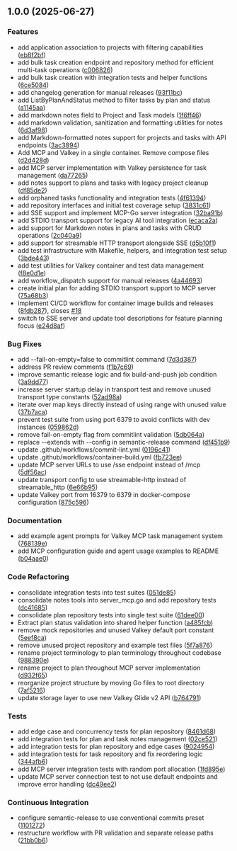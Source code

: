 ## 1.0.0 (2025-06-27)

### Features

* add application association to projects with filtering capabilities ([eb8f2bf](https://github.com/jbrinkman/valkey-ai-tasks/commit/eb8f2bf350a4cdf36f168a7a6976f14da847f1eb))
* add bulk task creation endpoint and repository method for efficient multi-task operations ([c006826](https://github.com/jbrinkman/valkey-ai-tasks/commit/c0068263211896a497ea6c2854e78c5d9c8e3379))
* add bulk task creation with integration tests and helper functions ([6ce5084](https://github.com/jbrinkman/valkey-ai-tasks/commit/6ce5084d83c75d8c624cfe6bed49bb5ec658fc1b))
* add changelog generation for manual releases ([93f11bc](https://github.com/jbrinkman/valkey-ai-tasks/commit/93f11bccef0aa718192cf6f5065f3bb3e49746da))
* add ListByPlanAndStatus method to filter tasks by plan and status ([a1145aa](https://github.com/jbrinkman/valkey-ai-tasks/commit/a1145aa0a71d33ff2154beb088cb018e05262f77))
* add markdown notes field to Project and Task models ([1f6ff46](https://github.com/jbrinkman/valkey-ai-tasks/commit/1f6ff46ad6b28c24603a640c6ec5cf6e42d824fb))
* add markdown validation, sanitization and formatting utilities for notes ([6d3af98](https://github.com/jbrinkman/valkey-ai-tasks/commit/6d3af98614a55545bb80396687a31c311be60e6f))
* add Markdown-formatted notes support for projects and tasks with API endpoints ([3ac3894](https://github.com/jbrinkman/valkey-ai-tasks/commit/3ac3894a581158b6acd8cd346401d64f7b58a7fe))
* Add MCP and Valkey in a single container. Remove compose files ([d2d428d](https://github.com/jbrinkman/valkey-ai-tasks/commit/d2d428dc9757bdfabedba6beb0c3efb68181d3fa))
* add MCP server implementation with Valkey persistence for task management ([da77265](https://github.com/jbrinkman/valkey-ai-tasks/commit/da77265dcb897e7830450c1ee3b0a1d313b21659))
* add notes support to plans and tasks with legacy project cleanup ([df85de2](https://github.com/jbrinkman/valkey-ai-tasks/commit/df85de257cfa74bbb285ed5cb232cfc84137bf84))
* add orphaned tasks functionality and integration tests ([4f61394](https://github.com/jbrinkman/valkey-ai-tasks/commit/4f613946443cf0cca5306a33dae3ef55a301807d))
* add repository interfaces and initial test coverage setup ([3831c61](https://github.com/jbrinkman/valkey-ai-tasks/commit/3831c6161952aebcecc1a392a44d2f672ae4e9f2))
* add SSE support and implement MCP-Go server integration ([32ba91b](https://github.com/jbrinkman/valkey-ai-tasks/commit/32ba91b4b99d75bba607bcc5b5ba7b1f64222331))
* add STDIO transport support for legacy AI tool integration ([ecaca2a](https://github.com/jbrinkman/valkey-ai-tasks/commit/ecaca2a596dbc4fbb21aa365cd3554a88fd6fad9))
* add support for Markdown notes in plans and tasks with CRUD operations ([2c040a9](https://github.com/jbrinkman/valkey-ai-tasks/commit/2c040a966cdb7e21711354e902f749e89b0028fe))
* add support for streamable HTTP transport alongside SSE ([d5b10f1](https://github.com/jbrinkman/valkey-ai-tasks/commit/d5b10f18faae7b3edb1231f9bd1a0d1f3fe1e0c4))
* add test infrastructure with Makefile, helpers, and integration test setup ([3bde443](https://github.com/jbrinkman/valkey-ai-tasks/commit/3bde443afbadacd4e46f29c6821034fb4614cc87))
* add test utilities for Valkey container and test data management ([f8e0d1e](https://github.com/jbrinkman/valkey-ai-tasks/commit/f8e0d1e6309053c26cb17facca7579f32690e1f8))
* add workflow_dispatch support for manual releases ([4a44693](https://github.com/jbrinkman/valkey-ai-tasks/commit/4a44693b3efd87ec3b87bfc5e95192b89368ca11))
* create initial plan for adding STDIO transport support to MCP server ([75a68b3](https://github.com/jbrinkman/valkey-ai-tasks/commit/75a68b37f03bd31e8fdc2501c341fce5e8a19574))
* implement CI/CD workflow for container image builds and releases ([8fdb287](https://github.com/jbrinkman/valkey-ai-tasks/commit/8fdb287b370a1d09ba0283f382bcee953cd83eca)), closes [#18](https://github.com/jbrinkman/valkey-ai-tasks/issues/18)
* switch to SSE server and update tool descriptions for feature planning focus ([e24d8af](https://github.com/jbrinkman/valkey-ai-tasks/commit/e24d8afb04480952f18ad6019467ba34dd8de366))

### Bug Fixes

* add --fail-on-empty=false to commitlint command ([7d3d387](https://github.com/jbrinkman/valkey-ai-tasks/commit/7d3d38737129835c678bc00e65aa9064317475e8))
* address PR review comments ([f1b7c69](https://github.com/jbrinkman/valkey-ai-tasks/commit/f1b7c699226cb664bbe2c50ca5d19cb52f8ed8b1))
* improve semantic release logic and fix build-and-push job condition ([3a9dd77](https://github.com/jbrinkman/valkey-ai-tasks/commit/3a9dd77f6793a4490ed3979758896b920726dbf3))
* increase server startup delay in transport test and remove unused transport type constants ([52ad98a](https://github.com/jbrinkman/valkey-ai-tasks/commit/52ad98a06a93315b11b272272d01a4a870b433c2))
* iterate over map keys directly instead of using range with unused value ([37b7aca](https://github.com/jbrinkman/valkey-ai-tasks/commit/37b7aca4d35ec2b8bdf8fd0d6369c1033b98f3b0))
* prevent test suite from using port 6379 to avoid conflicts with dev instances ([059862d](https://github.com/jbrinkman/valkey-ai-tasks/commit/059862d5aa592b240439b782ab14ece764e9d772))
* remove fail-on-empty flag from commitlint validation ([5db064a](https://github.com/jbrinkman/valkey-ai-tasks/commit/5db064a9a62ce5c5415203e6dbb324ec7783eaa6))
* replace --extends with --config in semantic-release command ([df451b9](https://github.com/jbrinkman/valkey-ai-tasks/commit/df451b90ee7d73e8b38b379406b9313dca86c422))
* update .github/workflows/commit-lint.yml ([0196c41](https://github.com/jbrinkman/valkey-ai-tasks/commit/0196c417a0200bcfc8e6ebea0f4107b539390db2))
* update .github/workflows/container-build.yml ([fb723ee](https://github.com/jbrinkman/valkey-ai-tasks/commit/fb723eeeca46a8540d8740a0c078d1687ea68f70))
* update MCP server URLs to use /sse endpoint instead of /mcp ([5df56ac](https://github.com/jbrinkman/valkey-ai-tasks/commit/5df56ac858b9ddfad1c5abc1cbef2cbcb6c06404))
* update transport config to use streamable-http instead of streamable_http ([6e66b95](https://github.com/jbrinkman/valkey-ai-tasks/commit/6e66b95d7d18ef1f333f1bcd5d60ad1babb144fb))
* update Valkey port from 16379 to 6379 in docker-compose configuration ([875c596](https://github.com/jbrinkman/valkey-ai-tasks/commit/875c59652aa235cfd9adf779b93522af412bf3d0))

### Documentation

* add example agent prompts for Valkey MCP task management system ([768139e](https://github.com/jbrinkman/valkey-ai-tasks/commit/768139e1da5c5dea0fbb31cbc939ecf67ff2fe71))
* add MCP configuration guide and agent usage examples to README ([b04aae0](https://github.com/jbrinkman/valkey-ai-tasks/commit/b04aae0fdc77bc5ae5bdcd633834b66e5a4eb198))

### Code Refactoring

* consolidate integration tests into test suites ([051de85](https://github.com/jbrinkman/valkey-ai-tasks/commit/051de85080afe2ab383794323c95002c8b9baa6e))
* consolidate notes tools into server_mcp.go and add repository tests ([dc41685](https://github.com/jbrinkman/valkey-ai-tasks/commit/dc41685d6b1449c9e76ab02d28a2fb4152031b38))
* consolidate plan repository tests into single test suite ([61dee00](https://github.com/jbrinkman/valkey-ai-tasks/commit/61dee009c9d5c85738c87221060a44415e70b944))
* Extract plan status validation into shared helper function ([a485fcb](https://github.com/jbrinkman/valkey-ai-tasks/commit/a485fcb362c0ab14ef4ec161c34a07c6c5a509c2))
* remove mock repositories and unused Valkey default port constant ([5eef8ca](https://github.com/jbrinkman/valkey-ai-tasks/commit/5eef8ca78e35f13e2f6902a2c3b7f3247bf875dd))
* remove unused project repository and example test files ([5f7a876](https://github.com/jbrinkman/valkey-ai-tasks/commit/5f7a876f9c42c57585a24afa0e10005c203b94fa))
* rename project terminology to plan terminology throughout codebase ([988390e](https://github.com/jbrinkman/valkey-ai-tasks/commit/988390e200b8ffe5f46dca0882c493e5ced25c54))
* rename project to plan throughout MCP server implementation ([d932f65](https://github.com/jbrinkman/valkey-ai-tasks/commit/d932f65ca6ed3e70a3da3775388d265ae409771d))
* reorganize project structure by moving Go files to root directory ([7af5216](https://github.com/jbrinkman/valkey-ai-tasks/commit/7af5216a3a30a7cc2d8960e4ddf5306024a6a533))
* update storage layer to use new Valkey Glide v2 API ([b764791](https://github.com/jbrinkman/valkey-ai-tasks/commit/b7647912a8069245a93f1397ac218fedf7de0fc0))

### Tests

* add edge case and concurrency tests for plan repository ([8461d68](https://github.com/jbrinkman/valkey-ai-tasks/commit/8461d684688eb0d563902870ccf18b73e63b9da1))
* add integration tests for plan and task notes management ([02ce521](https://github.com/jbrinkman/valkey-ai-tasks/commit/02ce521ff80c6bf91df5f554028bef9b1203a225))
* add integration tests for plan repository and edge cases ([9024954](https://github.com/jbrinkman/valkey-ai-tasks/commit/90249549a889f5e9c54bf8b2ee3d9617bae03a1b))
* add integration tests for task repository and fix reordering logic ([344afb6](https://github.com/jbrinkman/valkey-ai-tasks/commit/344afb6c30486134666487c97e41fb78b3c9c1d3))
* add MCP server integration tests with random port allocation ([1fd895e](https://github.com/jbrinkman/valkey-ai-tasks/commit/1fd895e8a830c73e0c99558f372e010a4209d86e))
* update MCP server connection test to not use default endpoints and improve error handling ([dc49ee2](https://github.com/jbrinkman/valkey-ai-tasks/commit/dc49ee29c3fc74d9ea0d5b94c780c61bfba9405c))

### Continuous Integration

* configure semantic-release to use conventional commits preset ([1101272](https://github.com/jbrinkman/valkey-ai-tasks/commit/1101272c228bc5d4d204e4978a4c618fcf4d0215))
* restructure workflow with PR validation and separate release paths ([21bb0b6](https://github.com/jbrinkman/valkey-ai-tasks/commit/21bb0b617725e972383290668b5c777db70e4931))
